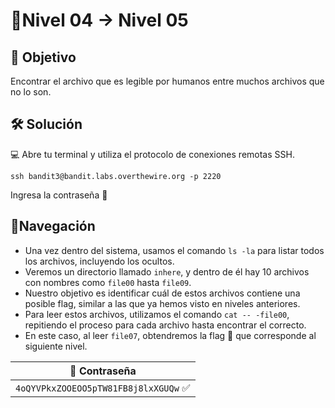 # 🧩Nivel 04 → Nivel 05

## 🎯 Objetivo

Encontrar el archivo que es legible por humanos entre muchos archivos que no lo son.

## 🛠️ Solución

💻 Abre tu terminal y utiliza el protocolo de conexiones remotas SSH.

  `ssh bandit3@bandit.labs.overthewire.org -p 2220`

Ingresa la contraseña 🚩

## 🧭Navegación

- Una vez dentro del sistema, usamos el comando `ls -la` para listar todos los archivos, incluyendo los ocultos.
- Veremos un directorio llamado `inhere`, y dentro de él hay 10 archivos con nombres como `file00` hasta `file09`.
- Nuestro objetivo es identificar cuál de estos archivos contiene una posible flag, similar a las que ya hemos visto en niveles anteriores.
- Para leer estos archivos, utilizamos el comando `cat -- -file00`, repitiendo el proceso para cada archivo hasta encontrar el correcto.
- En este caso, al leer `file07`, obtendremos la flag 🚩 que corresponde al siguiente nivel.

<div align="center">

| 🔐 Contraseña |
|:-------------:|
| `4oQYVPkxZOOEOO5pTW81FB8j8lxXGUQw` ✅ |

</div>
